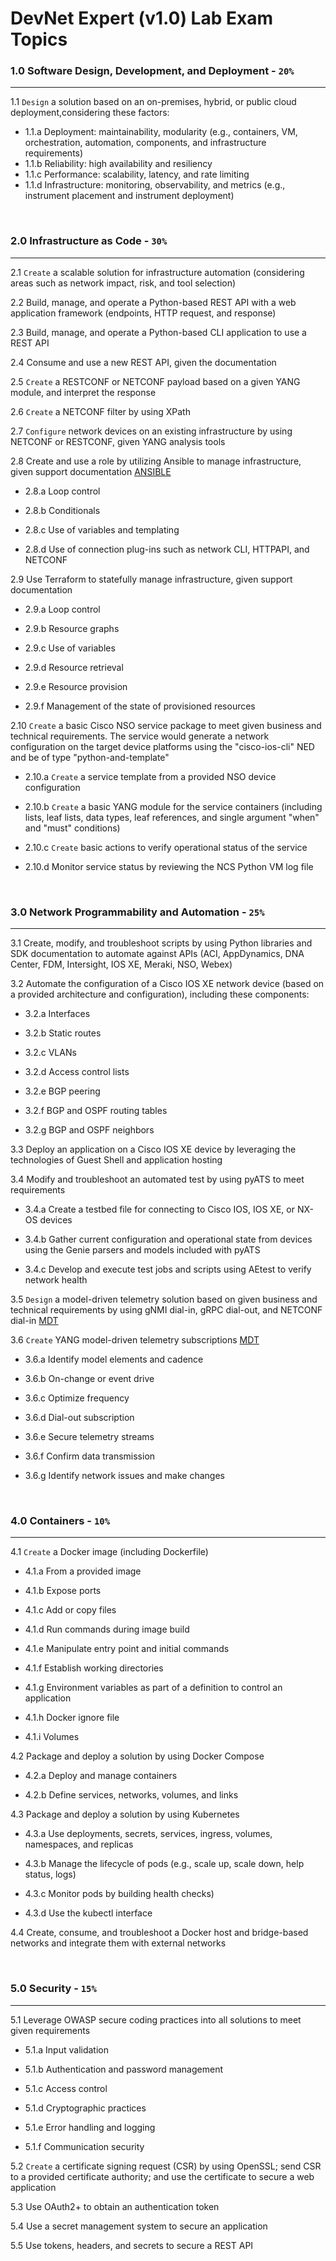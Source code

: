 # DevNet Expert (v1.0) Lab Exam Topics

### 1.0 Software Design, Development, and Deployment - ``20%``
---
1.1 `Design` a solution based on an on-premises, hybrid, or public cloud deployment,considering these factors:
- 1.1.a Deployment: maintainability, modularity (e.g., containers, VM, orchestration, automation, components, and infrastructure requirements)
- 1.1.b Reliability: high availability and resiliency
- 1.1.c Performance: scalability, latency, and rate limiting
- 1.1.d Infrastructure: monitoring, observability, and metrics (e.g., instrument placement and instrument deployment)

<br>

### 2.0 Infrastructure as Code - ``30%``
---
2.1 `Create` a scalable solution for infrastructure automation (considering areas such as network impact, risk, and tool selection)

2.2 Build, manage, and operate a Python-based REST API with a web application framework (endpoints, HTTP request, and response)

2.3 Build, manage, and operate a Python-based CLI application to use a REST API

2.4 Consume and use a new REST API, given the documentation

2.5 `Create` a RESTCONF or NETCONF payload based on a given YANG module, and interpret the response

2.6 `Create` a NETCONF filter by using XPath

2.7 `Configure` network devices on an existing infrastructure by using NETCONF or RESTCONF, given YANG analysis tools

2.8 Create and use a role by utilizing Ansible to manage infrastructure, given support documentation [ANSIBLE](https://github.com/kubsoo/DEVNET-EXPERT-1.0/tree/master/2.0-Infrastructure_as_Code/Ansible)

- 2.8.a Loop control

- 2.8.b Conditionals

- 2.8.c Use of variables and templating

- 2.8.d Use of connection plug-ins such as network CLI, HTTPAPI, and NETCONF

2.9 Use Terraform to statefully manage infrastructure, given support documentation

- 2.9.a Loop control

- 2.9.b Resource graphs

- 2.9.c Use of variables

- 2.9.d Resource retrieval

- 2.9.e Resource provision

- 2.9.f Management of the state of provisioned resources

2.10 `Create` a basic Cisco NSO service package to meet given business and technical requirements. The service would generate a network configuration on the target device platforms using the "cisco-ios-cli" NED and be of type "python-and-template"

- 2.10.a `Create` a service template from a provided NSO device configuration

- 2.10.b `Create` a basic YANG module for the service containers (including lists, leaf lists, data types, leaf references, and single argument "when" and "must" conditions)

- 2.10.c `Create` basic actions to verify operational status of the service

- 2.10.d Monitor service status by reviewing the NCS Python VM log file

<br>

### 3.0 Network Programmability and Automation - ``25%``
---
3.1 Create, modify, and troubleshoot scripts by using Python libraries and SDK documentation to automate against APIs (ACI, AppDynamics, DNA Center, FDM, Intersight, IOS XE, Meraki, NSO, Webex)

3.2 Automate the configuration of a Cisco IOS XE network device (based on a provided architecture and configuration), including these components:

- 3.2.a Interfaces

- 3.2.b Static routes

- 3.2.c VLANs

- 3.2.d Access control lists

- 3.2.e BGP peering

- 3.2.f BGP and OSPF routing tables

- 3.2.g BGP and OSPF neighbors

3.3 Deploy an application on a Cisco IOS XE device by leveraging the technologies of Guest Shell and application hosting

3.4 Modify and troubleshoot an automated test by using pyATS to meet requirements

- 3.4.a Create a testbed file for connecting to Cisco IOS, IOS XE, or NX-OS devices

- 3.4.b Gather current configuration and operational state from devices using the Genie parsers and models included with pyATS

- 3.4.c Develop and execute test jobs and scripts using AEtest to verify network health

3.5 `Design` a model-driven telemetry solution based on given business and technical requirements by using gNMI dial-in, gRPC dial-out, and NETCONF dial-in [MDT](https://github.com/kubsoo/DEVNET-EXPERT-1.0/tree/master/3.0-Network_Programmability_and_Automation/Model-Driven-Telemetry)

3.6 `Create` YANG model-driven telemetry subscriptions [MDT](https://github.com/kubsoo/DEVNET-EXPERT-1.0/tree/master/3.0-Network_Programmability_and_Automation/Model-Driven-Telemetry)

- 3.6.a Identify model elements and cadence

- 3.6.b On-change or event drive

- 3.6.c Optimize frequency

- 3.6.d Dial-out subscription

- 3.6.e Secure telemetry streams

- 3.6.f Confirm data transmission

- 3.6.g Identify network issues and make changes

<br>

### 4.0 Containers - ``10%``
---
4.1 `Create` a Docker image (including Dockerfile)

- 4.1.a From a provided image

- 4.1.b Expose ports

- 4.1.c Add or copy files

- 4.1.d Run commands during image build

- 4.1.e Manipulate entry point and initial commands

- 4.1.f Establish working directories

- 4.1.g Environment variables as part of a definition to control an application

- 4.1.h Docker ignore file

- 4.1.i Volumes

4.2 Package and deploy a solution by using Docker Compose

- 4.2.a Deploy and manage containers

- 4.2.b Define services, networks, volumes, and links

4.3 Package and deploy a solution by using Kubernetes

- 4.3.a Use deployments, secrets, services, ingress, volumes, namespaces, and replicas

- 4.3.b Manage the lifecycle of pods (e.g., scale up, scale down, help status, logs)

- 4.3.c Monitor pods by building health checks)

- 4.3.d Use the kubectl interface

4.4 Create, consume, and troubleshoot a Docker host and bridge-based networks and integrate them with external networks


<br>

### 5.0 Security - ``15%``
---
5.1 Leverage OWASP secure coding practices into all solutions to meet given requirements

- 5.1.a Input validation

- 5.1.b Authentication and password management

- 5.1.c Access control

- 5.1.d Cryptographic practices

- 5.1.e Error handling and logging

- 5.1.f Communication security

5.2 `Create` a certificate signing request (CSR) by using OpenSSL; send CSR to a provided certificate authority; and use the certificate to secure a web application

5.3 Use OAuth2+ to obtain an authentication token

5.4 Use a secret management system to secure an application

5.5 Use tokens, headers, and secrets to secure a REST API